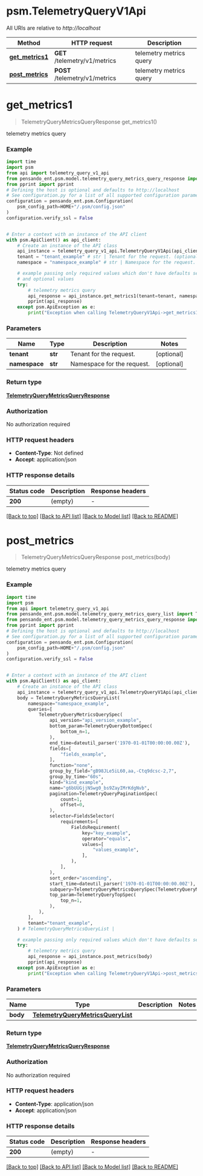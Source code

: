 # psm.TelemetryQueryV1Api

All URIs are relative to *http://localhost*

Method | HTTP request | Description
------------- | ------------- | -------------
[**get_metrics1**](TelemetryQueryV1Api.md#get_metrics1) | **GET** /telemetry/v1/metrics | telemetry metrics query
[**post_metrics**](TelemetryQueryV1Api.md#post_metrics) | **POST** /telemetry/v1/metrics | telemetry metrics query


# **get_metrics1**
> TelemetryQueryMetricsQueryResponse get_metrics1()

telemetry metrics query

### Example

```python
import time
import psm
from api import telemetry_query_v1_api
from pensando_ent.psm.model.telemetry_query_metrics_query_response import TelemetryQueryMetricsQueryResponse
from pprint import pprint
# Defining the host is optional and defaults to http://localhost
# See configuration.py for a list of all supported configuration parameters.
configuration = pensando_ent.psm.Configuration(
    psm_config_path=HOME+"/.psm/config.json"
)
configuration.verify_ssl = False


# Enter a context with an instance of the API client
with psm.ApiClient() as api_client:
    # Create an instance of the API class
    api_instance = telemetry_query_v1_api.TelemetryQueryV1Api(api_client)
    tenant = "tenant_example" # str | Tenant for the request. (optional)
    namespace = "namespace_example" # str | Namespace for the request. (optional)

    # example passing only required values which don't have defaults set
    # and optional values
    try:
        # telemetry metrics query
        api_response = api_instance.get_metrics1(tenant=tenant, namespace=namespace)
        pprint(api_response)
    except psm.ApiException as e:
        print("Exception when calling TelemetryQueryV1Api->get_metrics1: %s\n" % e)
```

### Parameters

Name | Type | Description  | Notes
------------- | ------------- | ------------- | -------------
 **tenant** | **str**| Tenant for the request. | [optional]
 **namespace** | **str**| Namespace for the request. | [optional]

### Return type

[**TelemetryQueryMetricsQueryResponse**](TelemetryQueryMetricsQueryResponse.md)

### Authorization

No authorization required

### HTTP request headers

 - **Content-Type**: Not defined
 - **Accept**: application/json

### HTTP response details
| Status code | Description | Response headers |
|-------------|-------------|------------------|
**200** | (empty) |  -  |

[[Back to top]](#) [[Back to API list]](../README.md#documentation-for-api-endpoints) [[Back to Model list]](../README.md#documentation-for-models) [[Back to README]](../README.md)

# **post_metrics**
> TelemetryQueryMetricsQueryResponse post_metrics(body)

telemetry metrics query

### Example

```python
import time
import psm
from api import telemetry_query_v1_api
from pensando_ent.psm.model.telemetry_query_metrics_query_list import TelemetryQueryMetricsQueryList
from pensando_ent.psm.model.telemetry_query_metrics_query_response import TelemetryQueryMetricsQueryResponse
from pprint import pprint
# Defining the host is optional and defaults to http://localhost
# See configuration.py for a list of all supported configuration parameters.
configuration = pensando_ent.psm.Configuration(
    psm_config_path=HOME+"/.psm/config.json"
)
configuration.verify_ssl = False


# Enter a context with an instance of the API client
with psm.ApiClient() as api_client:
    # Create an instance of the API class
    api_instance = telemetry_query_v1_api.TelemetryQueryV1Api(api_client)
    body = TelemetryQueryMetricsQueryList(
        namespace="namespace_example",
        queries=[
            TelemetryQueryMetricsQuerySpec(
                api_version="api_version_example",
                bottom_param=TelemetryQueryBottomSpec(
                    bottom_n=1,
                ),
                end_time=dateutil_parser('1970-01-01T00:00:00.00Z'),
                fields=[
                    "fields_example",
                ],
                function="none",
                group_by_field="gB98JLe5iL60,aa,-Ctq9dcsc-2,7",
                group_by_time="60s",
                kind="kind_example",
                name="g6bUUGjjNSwg0_bs9ZayIMrKdgNvb",
                pagination=TelemetryQueryPaginationSpec(
                    count=1,
                    offset=0,
                ),
                selector=FieldsSelector(
                    requirements=[
                        FieldsRequirement(
                            key="key_example",
                            operator="equals",
                            values=[
                                "values_example",
                            ],
                        ),
                    ],
                ),
                sort_order="ascending",
                start_time=dateutil_parser('1970-01-01T00:00:00.00Z'),
                subquery=TelemetryQueryMetricsQuerySpec(TelemetryQueryMetricsQuerySpec),
                top_param=TelemetryQueryTopSpec(
                    top_n=1,
                ),
            ),
        ],
        tenant="tenant_example",
    ) # TelemetryQueryMetricsQueryList | 

    # example passing only required values which don't have defaults set
    try:
        # telemetry metrics query
        api_response = api_instance.post_metrics(body)
        pprint(api_response)
    except psm.ApiException as e:
        print("Exception when calling TelemetryQueryV1Api->post_metrics: %s\n" % e)
```

### Parameters

Name | Type | Description  | Notes
------------- | ------------- | ------------- | -------------
 **body** | [**TelemetryQueryMetricsQueryList**](TelemetryQueryMetricsQueryList.md)|  |

### Return type

[**TelemetryQueryMetricsQueryResponse**](TelemetryQueryMetricsQueryResponse.md)

### Authorization

No authorization required

### HTTP request headers

 - **Content-Type**: application/json
 - **Accept**: application/json

### HTTP response details
| Status code | Description | Response headers |
|-------------|-------------|------------------|
**200** | (empty) |  -  |

[[Back to top]](#) [[Back to API list]](../README.md#documentation-for-api-endpoints) [[Back to Model list]](../README.md#documentation-for-models) [[Back to README]](../README.md)

